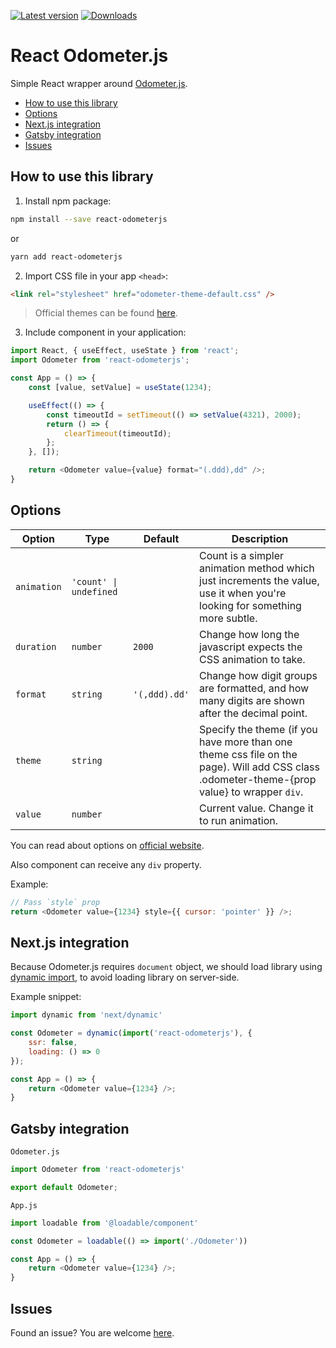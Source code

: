 [![Latest version](https://img.shields.io/npm/v/react-odometerjs)](https://www.npmjs.com/package/react-odometerjs)
[![Downloads](https://img.shields.io/npm/dm/react-odometerjs)](https://www.npmjs.com/package/react-odometerjs)

# React Odometer.js

Simple React wrapper around [Odometer.js](https://github.com/HubSpot/odometer).

  - [How to use this library](#how-to-use-this-library)
  - [Options](#options)
  - [Next.js integration](#nextjs-integration)
  - [Gatsby integration](#gatsby-integration)
  - [Issues](#issues)

## How to use this library

1. Install npm package:

```bash
npm install --save react-odometerjs
```

or

```bash
yarn add react-odometerjs
```

2. Import CSS file in your app `<head>`:

```html
<link rel="stylesheet" href="odometer-theme-default.css" />
```

> Official themes can be found [here](http://github.hubspot.com/odometer/api/themes/).

3. Include component in your application:

```javascript
import React, { useEffect, useState } from 'react';
import Odometer from 'react-odometerjs';

const App = () => {
    const [value, setValue] = useState(1234);

    useEffect(() => {
        const timeoutId = setTimeout(() => setValue(4321), 2000);
        return () => {
            clearTimeout(timeoutId);
        };
    }, []);

    return <Odometer value={value} format="(.ddd),dd" />;
}
```

## Options

| Option      | Type                   | Default       | Description                                                                                                                                 |
| ----------- | ---------------------- | ------------- | ------------------------------------------------------------------------------------------------------------------------------------------- |
| `animation` | `'count' \| undefined` |               | Count is a simpler animation method which just increments the value, use it when you're looking for something more subtle.                  |
| `duration`  | `number`               | `2000`        | Change how long the javascript expects the CSS animation to take.                                                                           |
| `format`    | `string`               | `'(,ddd).dd'` | Change how digit groups are formatted, and how many digits are shown after the decimal point.                                               |
| `theme`     | `string`               |               | Specify the theme (if you have more than one theme css file on the page). Will add CSS class .odometer-theme-{prop value} to wrapper `div`. |
| `value`     | `number`               |               | Current value. Change it to run animation.                                                                                                  |

You can read about options on [official website](http://github.hubspot.com/odometer/).

Also component can receive any `div` property.

Example:

```javascript
// Pass `style` prop
return <Odometer value={1234} style={{ cursor: 'pointer' }} />;
```

## Next.js integration

Because Odometer.js requires `document` object, we should load library using
[dynamic import](https://github.com/zeit/next.js/#dynamic-import), to avoid loading library on server-side.

Example snippet:

```javascript
import dynamic from 'next/dynamic'

const Odometer = dynamic(import('react-odometerjs'), {
    ssr: false,
    loading: () => 0
});

const App = () => {
    return <Odometer value={1234} />;
}
```

## Gatsby integration

`Odometer.js`
```js
import Odometer from 'react-odometerjs'

export default Odometer;
```

`App.js`
```js
import loadable from '@loadable/component'

const Odometer = loadable(() => import('./Odometer'))

const App = () => {
    return <Odometer value={1234} />;
}
```

## Issues

Found an issue? You are welcome [here](https://github.com/inferusvv/react-odometerjs/issues).

